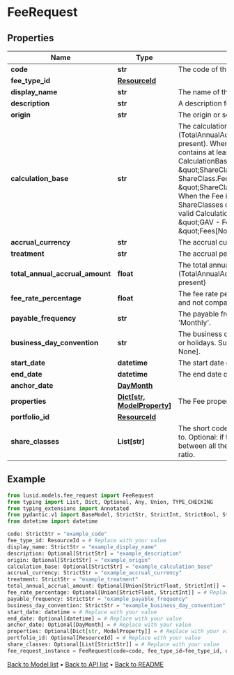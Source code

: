 # FeeRequest

## Properties
Name | Type | Description | Notes
------------ | ------------- | ------------- | -------------
**code** | **str** | The code of the Fee. | 
**fee_type_id** | [**ResourceId**](ResourceId.md) |  | 
**display_name** | **str** | The name of the Fee. | 
**description** | **str** | A description for the Fee. | [optional] 
**origin** | **str** | The origin or source of the Fee accrual. | [optional] 
**calculation_base** | **str** | The calculation base for a Fee that is calculated using a percentage (TotalAnnualAccrualAmount and CalculationBase cannot both be present). When the Fee is a ShareClass Fee (i.e: when ShareClasses contains at least one value), each of the following would be a valid CalculationBase: \&quot;10000.00\&quot;, \&quot;ShareClass.GAV\&quot;, \&quot;ShareClass.GAV - ShareClass.Fees[ShareClassFeeCode1].Amount\&quot;, \&quot;ShareClass.Fees[ShareClassFeeCode1].CalculationBase\&quot;. When the Fee is a NonShareClassSpecific Fee (i.e: when ShareClasses contains no values), each of the following would be a valid CalculationBase: \&quot;10000.00\&quot;, \&quot;GAV\&quot;, \&quot;GAV - Fees[NonClassSpecificFeeCode1].Amount\&quot;, \&quot;Fees[NonClassSpecificFeeCode1].CalculationBase\&quot;.  | [optional] 
**accrual_currency** | **str** | The accrual currency. | 
**treatment** | **str** | The accrual period of the Fee; &#39;Monthly&#39; or &#39;Daily&#39;. | 
**total_annual_accrual_amount** | **float** | The total annual accrued amount for the Fee. (TotalAnnualAccrualAmount and CalculationBase cannot both be present) | [optional] 
**fee_rate_percentage** | **float** | The fee rate percentage. (Required when CalculationBase is present and not compatible with TotalAnnualAccrualAmount) | [optional] 
**payable_frequency** | **str** | The payable frequency for the Fee; &#39;Annually&#39;, &#39;Quarterly&#39; or &#39;Monthly&#39;. | 
**business_day_convention** | **str** | The business day convention to use for Fee calculations on weekends or holidays. Supported string values are: [Previous, P, Following, F, None]. | 
**start_date** | **datetime** | The start date of the Fee. | 
**end_date** | **datetime** | The end date of the Fee. | [optional] 
**anchor_date** | [**DayMonth**](DayMonth.md) |  | [optional] 
**properties** | [**Dict[str, ModelProperty]**](ModelProperty.md) | The Fee properties. These will be from the &#39;Fee&#39; domain. | [optional] 
**portfolio_id** | [**ResourceId**](ResourceId.md) |  | [optional] 
**share_classes** | **List[str]** | The short codes of the ShareClasses that the Fee should be applied to. Optional: if this is null or empty, then the Fee will be divided between all the ShareClasses of the Fund according to the capital ratio. | [optional] 
## Example

```python
from lusid.models.fee_request import FeeRequest
from typing import List, Dict, Optional, Any, Union, TYPE_CHECKING
from typing_extensions import Annotated
from pydantic.v1 import BaseModel, StrictStr, StrictInt, StrictBool, StrictFloat, StrictBytes, Field, validator, ValidationError, conlist, constr
from datetime import datetime

code: StrictStr = "example_code"
fee_type_id: ResourceId = # Replace with your value
display_name: StrictStr = "example_display_name"
description: Optional[StrictStr] = "example_description"
origin: Optional[StrictStr] = "example_origin"
calculation_base: Optional[StrictStr] = "example_calculation_base"
accrual_currency: StrictStr = "example_accrual_currency"
treatment: StrictStr = "example_treatment"
total_annual_accrual_amount: Optional[Union[StrictFloat, StrictInt]] = # Replace with your value
fee_rate_percentage: Optional[Union[StrictFloat, StrictInt]] = # Replace with your value
payable_frequency: StrictStr = "example_payable_frequency"
business_day_convention: StrictStr = "example_business_day_convention"
start_date: datetime = # Replace with your value
end_date: Optional[datetime] = # Replace with your value
anchor_date: Optional[DayMonth] = # Replace with your value
properties: Optional[Dict[str, ModelProperty]] = # Replace with your value
portfolio_id: Optional[ResourceId] = # Replace with your value
share_classes: Optional[List[StrictStr]] = # Replace with your value
fee_request_instance = FeeRequest(code=code, fee_type_id=fee_type_id, display_name=display_name, description=description, origin=origin, calculation_base=calculation_base, accrual_currency=accrual_currency, treatment=treatment, total_annual_accrual_amount=total_annual_accrual_amount, fee_rate_percentage=fee_rate_percentage, payable_frequency=payable_frequency, business_day_convention=business_day_convention, start_date=start_date, end_date=end_date, anchor_date=anchor_date, properties=properties, portfolio_id=portfolio_id, share_classes=share_classes)

```

[Back to Model list](../README.md#documentation-for-models) &#8226; [Back to API list](../README.md#documentation-for-api-endpoints) &#8226; [Back to README](../README.md)

